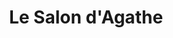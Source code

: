 ---
title: "Le Salon d'Agathe"
url: /la-membrolle-sur-choisille/le-salon-dagathe/
shop: coiffeur
---
